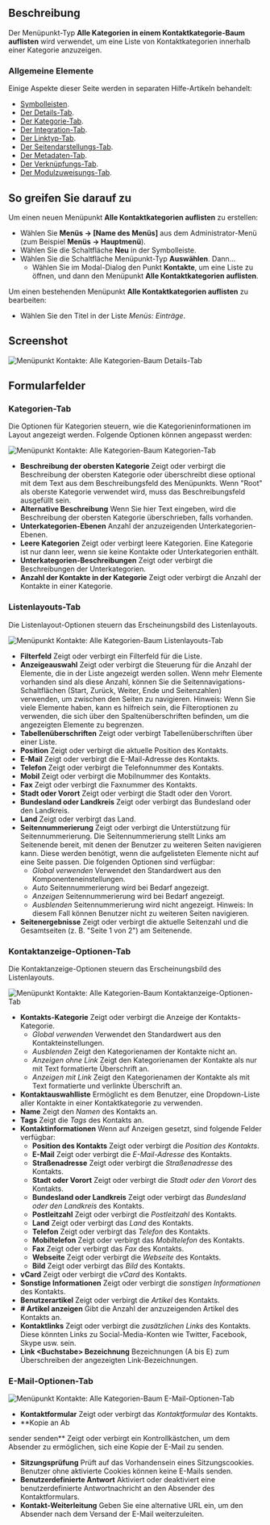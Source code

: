 <!-- Filename: Help4.x:Menu_Item:_List_All_Contact_Categories / Display title: Alle Kontaktkategorien auflisten -->

## Beschreibung

Der Menüpunkt-Typ **Alle Kategorien in einem Kontaktkategorie-Baum auflisten** wird verwendet, um eine Liste von Kontaktkategorien innerhalb einer Kategorie anzuzeigen.

### Allgemeine Elemente

Einige Aspekte dieser Seite werden in separaten Hilfe-Artikeln behandelt:

* [Symbolleisten](jdocmanual?article=help/common-elements/toolbars).
* [Der Details-Tab](jdocmanual?article=help/menu-items-common/menu-item-details).
* [Der Kategorie-Tab](jdocmanual?article=help/menu-items-common/menu-item-category).
* [Der Integration-Tab](jdocmanual?article=help/menu-items-common/menu-item-integration).
* [Der Linktyp-Tab](jdocmanual?article=help/menu-items-common/menu-item-link-type).
* [Der Seitendarstellungs-Tab](jdocmanual?article=help/menu-items-common/menu-item-page-display).
* [Der Metadaten-Tab](jdocmanual?article=help/menu-items-common/menu-item-metadata).
* [Der Verknüpfungs-Tab](jdocmanual?article=help/common-elements/edit-associations).
* [Der Modulzuweisungs-Tab](jdocmanual?article=help/menu-items-common/menu-item-module-assignment).

## So greifen Sie darauf zu

Um einen neuen Menüpunkt **Alle Kontaktkategorien auflisten** zu erstellen:

- Wählen Sie **Menüs → \[Name des Menüs\]** aus dem Administrator-Menü (zum Beispiel **Menüs → Hauptmenü**).
- Wählen Sie die Schaltfläche **Neu** in der Symbolleiste.
- Wählen Sie die Schaltfläche Menüpunkt-Typ **Auswählen**. Dann...
  - Wählen Sie im Modal-Dialog den Punkt **Kontakte**, um eine Liste zu öffnen, und dann den Menüpunkt **Alle Kontaktkategorien auflisten**.

Um einen bestehenden Menüpunkt **Alle Kontaktkategorien auflisten** zu bearbeiten:

- Wählen Sie den Titel in der Liste *Menüs: Einträge*.

## Screenshot

![Menüpunkt Kontakte: Alle Kategorien-Baum Details-Tab](../../../de/images/menu-items/contacts-list-all-categories-tree-details-tab.png)

## Formularfelder

### Kategorien-Tab

Die Optionen für Kategorien steuern, wie die Kategorieninformationen im Layout angezeigt werden. Folgende Optionen können angepasst werden:

![Menüpunkt Kontakte: Alle Kategorien-Baum Kategorien-Tab](../../../de/images/menu-items/contacts-list-all-categories-tree-categories-tab.png)

- **Beschreibung der obersten Kategorie** Zeigt oder verbirgt die Beschreibung der obersten Kategorie oder überschreibt diese optional mit dem Text aus dem Beschreibungsfeld des Menüpunkts. Wenn "Root" als oberste Kategorie verwendet wird, muss das Beschreibungsfeld ausgefüllt sein.
- **Alternative Beschreibung** Wenn Sie hier Text eingeben, wird die Beschreibung der obersten Kategorie überschrieben, falls vorhanden.
- **Unterkategorien-Ebenen** Anzahl der anzuzeigenden Unterkategorien-Ebenen.
- **Leere Kategorien** Zeigt oder verbirgt leere Kategorien. Eine Kategorie ist nur dann leer, wenn sie keine Kontakte oder Unterkategorien enthält.
- **Unterkategorien-Beschreibungen** Zeigt oder verbirgt die Beschreibungen der Unterkategorien.
- **Anzahl der Kontakte in der Kategorie** Zeigt oder verbirgt die Anzahl der Kontakte in einer Kategorie.

### Listenlayouts-Tab

Die Listenlayout-Optionen steuern das Erscheinungsbild des Listenlayouts.

![Menüpunkt Kontakte: Alle Kategorien-Baum Listenlayouts-Tab](../../../de/images/menu-items/contacts-list-all-categories-tree-list-layouts-tab.png)

- **Filterfeld** Zeigt oder verbirgt ein Filterfeld für die Liste.
- **Anzeigeauswahl** Zeigt oder verbirgt die Steuerung für die Anzahl der Elemente, die in der Liste angezeigt werden sollen.
    Wenn mehr Elemente vorhanden sind als diese Anzahl, können Sie die Seitennavigations-Schaltflächen (Start, Zurück, Weiter, Ende und Seitenzahlen) verwenden, um zwischen den Seiten zu navigieren. Hinweis: Wenn Sie viele Elemente haben, kann es hilfreich sein, die Filteroptionen zu verwenden, die sich über den Spaltenüberschriften befinden, um die angezeigten Elemente zu begrenzen.
- **Tabellenüberschriften** Zeigt oder verbirgt Tabellenüberschriften über einer Liste.
- **Position** Zeigt oder verbirgt die aktuelle Position des Kontakts.
- **E-Mail** Zeigt oder verbirgt die E-Mail-Adresse des Kontakts.
- **Telefon** Zeigt oder verbirgt die Telefonnummer des Kontakts.
- **Mobil** Zeigt oder verbirgt die Mobilnummer des Kontakts.
- **Fax** Zeigt oder verbirgt die Faxnummer des Kontakts.
- **Stadt oder Vorort** Zeigt oder verbirgt die Stadt oder den Vorort.
- **Bundesland oder Landkreis** Zeigt oder verbirgt das Bundesland oder den Landkreis.
- **Land** Zeigt oder verbirgt das Land.
- **Seitennummerierung** Zeigt oder verbirgt die Unterstützung für Seitennummerierung. Die Seitennummerierung stellt Links am Seitenende bereit, mit denen der Benutzer zu weiteren Seiten navigieren kann. Diese werden benötigt, wenn die aufgelisteten Elemente nicht auf eine Seite passen.
    Die folgenden Optionen sind verfügbar:
    - *Global verwenden* Verwendet den Standardwert aus den Komponenteneinstellungen.
    - *Auto* Seitennummerierung wird bei Bedarf angezeigt.
    - *Anzeigen* Seitennummerierung wird bei Bedarf angezeigt.
    - *Ausblenden* Seitennummerierung wird nicht angezeigt. Hinweis: In diesem Fall können Benutzer nicht zu weiteren Seiten navigieren.
- **Seitenergebnisse** Zeigt oder verbirgt die aktuelle Seitenzahl und die Gesamtseiten (z. B. "Seite 1 von 2") am Seitenende.

### Kontaktanzeige-Optionen-Tab

Die Kontaktanzeige-Optionen steuern das Erscheinungsbild des Listenlayouts.

![Menüpunkt Kontakte: Alle Kategorien-Baum Kontaktanzeige-Optionen-Tab](../../../de/images/menu-items/contacts-list-all-categories-tree-contact-display-options.png)

- **Kontakts-Kategorie** Zeigt oder verbirgt die Anzeige der Kontakts-Kategorie.
    - *Global verwenden* Verwendet den Standardwert aus den Kontakteinstellungen.
    - *Ausblenden* Zeigt den Kategorienamen der Kontakte nicht an.
    - *Anzeigen ohne Link* Zeigt den Kategorienamen der Kontakte als nur mit Text formatierte Überschrift an.
    - *Anzeigen mit Link* Zeigt den Kategorienamen der Kontakte als mit Text formatierte und verlinkte Überschrift an.
- **Kontaktauswahlliste** Ermöglicht es dem Benutzer, eine Dropdown-Liste aller Kontakte in einer Kontaktkategorie zu verwenden.
- **Name** Zeigt den *Namen* des Kontakts an.
- **Tags** Zeigt die *Tags* des Kontakts an.
- **Kontaktinformationen** Wenn auf Anzeigen gesetzt, sind folgende Felder verfügbar:
  - **Position des Kontakts** Zeigt oder verbirgt die *Position des Kontakts*.
  - **E-Mail** Zeigt oder verbirgt die *E-Mail-Adresse* des Kontakts.
  - **Straßenadresse** Zeigt oder verbirgt die *Straßenadresse* des Kontakts.
  - **Stadt oder Vorort** Zeigt oder verbirgt die *Stadt oder den Vorort* des Kontakts.
  - **Bundesland oder Landkreis** Zeigt oder verbirgt das *Bundesland oder den Landkreis* des Kontakts.
  - **Postleitzahl** Zeigt oder verbirgt die *Postleitzahl* des Kontakts.
  - **Land** Zeigt oder verbirgt das *Land* des Kontakts.
  - **Telefon** Zeigt oder verbirgt das *Telefon* des Kontakts.
  - **Mobiltelefon** Zeigt oder verbirgt das *Mobiltelefon* des Kontakts.
  - **Fax** Zeigt oder verbirgt das *Fax* des Kontakts.
  - **Webseite** Zeigt oder verbirgt die *Webseite* des Kontakts.
  - **Bild** Zeigt oder verbirgt das *Bild* des Kontakts.
- **vCard** Zeigt oder verbirgt die *vCard* des Kontakts.
- **Sonstige Informationen** Zeigt oder verbirgt die *sonstigen Informationen* des Kontakts.
- **Benutzerartikel** Zeigt oder verbirgt die *Artikel* des Kontakts.
- **\# Artikel anzeigen** Gibt die Anzahl der anzuzeigenden Artikel des Kontakts an.
- **Kontaktlinks** Zeigt oder verbirgt die *zusätzlichen Links* des Kontakts. Diese könnten Links zu Social-Media-Konten wie Twitter, Facebook, Skype usw. sein.
- **Link \<Buchstabe\> Bezeichnung** Bezeichnungen (A bis E) zum Überschreiben der angezeigten Link-Bezeichnungen.

### E-Mail-Optionen-Tab

![Menüpunkt Kontakte: Alle Kategorien-Baum E-Mail-Optionen-Tab](../../../de/images/menu-items/contacts-list-all-categories-tree-mail-options-tab.png)

- **Kontaktformular** Zeigt oder verbirgt das *Kontaktformular* des Kontakts.
- **Kopie an Ab

sender senden** Zeigt oder verbirgt ein Kontrollkästchen, um dem Absender zu ermöglichen, sich eine Kopie der E-Mail zu senden.
- **Sitzungsprüfung** Prüft auf das Vorhandensein eines Sitzungscookies. Benutzer ohne aktivierte Cookies können keine E-Mails senden.
- **Benutzerdefinierte Antwort** Aktiviert oder deaktiviert eine benutzerdefinierte Antwortnachricht an den Absender des Kontaktformulars.
- **Kontakt-Weiterleitung** Geben Sie eine alternative URL ein, um den Absender nach dem Versand der E-Mail weiterzuleiten.
